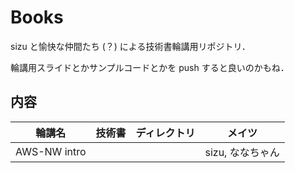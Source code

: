 # Books

sizu と愉快な仲間たち (？) による技術書輪講用リポジトリ．

輪講用スライドとかサンプルコードとかを push すると良いのかもね．

## 内容

| 輪講名 | 技術書 | ディレクトリ | メイツ |
|:---:|:---:|:---:|:---:|
| AWS-NW intro |  |  | sizu, ななちゃん |
